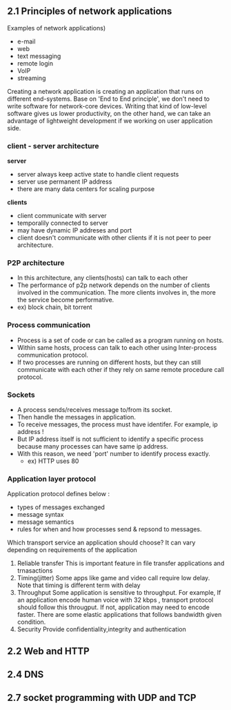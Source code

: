 
## 2.1 Principles of network applications

Examples of network applications)
- e-mail
- web
- text messaging
- remote login
- VoIP
- streaming

Creating a network application is creating an application that runs on different end-systems.
Base on 'End to End principle', we don't need to write software for network-core devices.
Writing that kind of low-level software gives us lower productivity, on the other hand, we can take an advantage of lightweight development if we working on user application side.

### client - server architecture

**server**
- server always keep active state to handle client requests
- server use permanent IP address
- there are many data centers for scaling purpose

**clients**
- client communicate with server
- temporalily connected to server
- may have dynamic IP addreses and port
- client doesn't communicate with other clients if it is not peer to peer architecture.

### P2P architecture
- In this architecture, any clients(hosts) can talk to each other
- The performance of p2p network depends on the number of clients involved in the communication. The more clients involves in, the more the service become performative.
- ex) block chain, bit torrent

### Process communication
- Process is a set of code or can be called as a program running on hosts.
- Within same hosts, process can talk to each other using Inter-process communication protocol.
- If two processes are running on different hosts, but they can still communicate with each other if they rely on same remote procedure call protocol.

### Sockets
- A process sends/receives message to/from its socket.
- Then handle the messages in application.
- To receive messages, the process must have identifer. For example, ip address !
- But IP address itself is not sufficient to identify a specific process because many processes can have same ip address.
- With this reason, we need 'port' number to identify process exactly.
	- ex) HTTP uses 80

### Application layer protocol
Application protocol defines below :
- types of messages exchanged
- message syntax
- message semantics
- rules for when and how processes send & repsond to messages.

Which transport service an application should choose?
It can vary depending on requirements of the application

1. Reliable transfer
	This is important feature in file transfer applications and trnasactions
2. Timing(jitter)
	Some apps like game and video call require low delay.
	Note that timing is different term with delay
3. Throughput
	Some application is sensitive to throughput.
	For example, If an application encode human voice with 32 kbps , transport protocol should follow this througput. If not, application may need to encode faster.
	 There are some elastic applications that follows bandwidth given condition.
4. Security
	Provide confidentiality,integrity and authentication
	
## 2.2 Web and HTTP


## 2.4 DNS


## 2.7 socket programming with UDP and TCP
